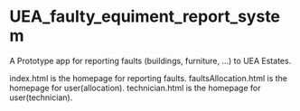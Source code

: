 # UEA_faulty_equiment_report_system

A Prototype app for reporting faults (buildings, furniture, ...) to UEA Estates. 

index.html is the homepage for reporting faults. 
faultsAllocation.html is the homepage for user(allocation). 
technician.html is the homepage for user(technician).

